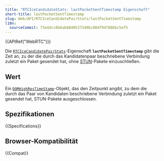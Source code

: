 ```yaml
---
title: "RTCIceCandidateStats: lastPacketSentTimestamp Eigenschaft"
short-title: lastPacketSentTimestamp
slug: Web/API/RTCIceCandidatePairStats/lastPacketSentTimestamp
l10n:
  sourceCommit: 73e4dcc6b6ab8840537340bc80df947886bc5ef5
---
```


{{APIRef("WebRTC")}}

Die [`RTCIceCandidatePairStats`](/de/docs/Web/API/RTCIceCandidatePairStats)-Eigenschaft **`lastPacketSentTimestamp`** gibt die Zeit an, zu der die durch das Kandidatenpaar beschriebene Verbindung zuletzt ein Paket gesendet hat, ohne [STUN](/de/docs/Glossary/STUN)-Pakete einzuschließen.

## Wert

Ein [`DOMHighResTimeStamp`](/de/docs/Web/API/DOMHighResTimeStamp)-Objekt, das den Zeitpunkt angibt, zu dem die durch das Paar von Kandidaten beschriebene Verbindung zuletzt ein Paket gesendet hat, STUN-Pakete ausgeschlossen.

## Spezifikationen

{{Specifications}}

## Browser-Kompatibilität

{{Compat}}
